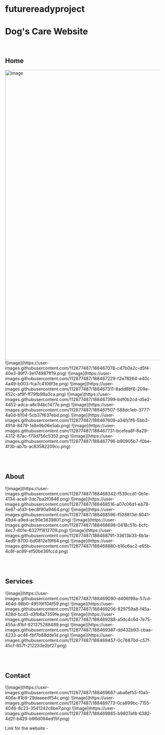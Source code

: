 # futurereadyproject

<h1>Dog's Care Website</h1>

<br/>
<h2>Home</h2>
<img width="945" alt="image" src="https://user-images.githubusercontent.com/112877487/188466723-d1a28e3b-630e-4292-8584-8a4e01791134.png">
![image](https://user-images.githubusercontent.com/112877487/188467078-c47b0a2c-d5f4-40e3-89f7-3e174987ff19.png)
![image](https://user-images.githubusercontent.com/112877487/188467229-f2e78264-e40c-4a49-b003-fca7c4106f3e.png)
![image](https://user-images.githubusercontent.com/112877487/188467311-8add8bf6-209e-452c-af9f-ff79fb98a3ca.png)
![image](https://user-images.githubusercontent.com/112877487/188467399-bdf0b2cd-d5e2-4452-adca-a8c94bc1477e.png)
![image](https://user-images.githubusercontent.com/112877487/188467507-588dc1eb-3777-4a0d-b104-5cb37f637ebd.png)
![image](https://user-images.githubusercontent.com/112877487/188467609-a34fc1f6-5bb3-4914-8479-1e8e9b06e5ab.png)
![image](https://user-images.githubusercontent.com/112877487/188467731-bcefea8f-8a29-4312-87ac-f70d756c5352.png)
![image](https://user-images.githubusercontent.com/112877487/188467796-b90905b7-f0be-4f3b-ab7b-ac83582209cc.png)

 <br/><br/>
 
 <h2>About</h2>
 ![image](https://user-images.githubusercontent.com/112877487/188468342-f539ccd1-0b1e-4134-ace8-2dc7ba2f0846.png)
 ![image](https://user-images.githubusercontent.com/112877487/188468516-a07c06d1-eb78-4e87-a1d3-bec8f90a9464.png)
![image](https://user-images.githubusercontent.com/112877487/188468596-f528813d-8041-49d4-a9ed-ac90e3839801.png)
![image](https://user-images.githubusercontent.com/112877487/188468698-0418c51b-bcfc-4ec7-801e-6327f1812709.png)
![image](https://user-images.githubusercontent.com/112877487/188468791-33613b33-6b1a-4ed9-8700-bd0812e19f64.png)
![image](https://user-images.githubusercontent.com/112877487/188468880-b16c6ac2-e65b-4c8f-ac89-ef50be36fccd.png)

 <br/><br/>
 
 <h2>Services</h2>
 ![image](https://user-images.githubusercontent.com/112877487/188469090-d406f99a-57cd-464d-98b0-49519f104f59.png)
![image](https://user-images.githubusercontent.com/112877487/188469206-829759a8-f45a-428d-bcd3-d3fb8a7359fe.png)
![image](https://user-images.githubusercontent.com/112877487/188469288-a5dc4c6d-7e75-455a-81bf-921375288489.png)
![image](https://user-images.githubusercontent.com/112877487/188469387-dd432b93-cbaa-4233-ac46-fbf7b88dde1d.png)
![image](https://user-images.githubusercontent.com/112877487/188469457-0c76870d-c57f-45cf-857f-212233e2bf27.png)

 <br/><br/>
 
 <h2>Contact</h2>
 ![image](https://user-images.githubusercontent.com/112877487/188469667-aba6ef55-f0a5-406a-81b9-29daaeedf54c.png)
![image](https://user-images.githubusercontent.com/112877487/188469773-0ca899bc-7155-4046-8c23-3541242c6be7.png)
![image](https://user-images.githubusercontent.com/112877487/188469865-b9807af8-6382-4d2f-b429-b96d094ed15f.png)

<p>Link for the website - </p>
